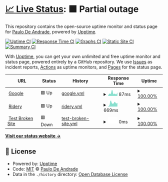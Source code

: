 # [📈 Live Status](https://demo.upptime.js.org): <!--live status--> **🟧 Partial outage**

This repository contains the open-source uptime monitor and status page for [Paulo De Andrade](vcoud.com), powered by [Upptime](https://github.com/upptime/upptime).

[![Uptime CI](https://github.com/paulofabri/urban-journey/workflows/Uptime%20CI/badge.svg)](https://github.com/paulofabri/urban-journey/actions?query=workflow%3A%22Uptime+CI%22)
[![Response Time CI](https://github.com/paulofabri/urban-journey/workflows/Response%20Time%20CI/badge.svg)](https://github.com/paulofabri/urban-journey/actions?query=workflow%3A%22Response+Time+CI%22)
[![Graphs CI](https://github.com/paulofabri/urban-journey/workflows/Graphs%20CI/badge.svg)](https://github.com/paulofabri/urban-journey/actions?query=workflow%3A%22Graphs+CI%22)
[![Static Site CI](https://github.com/paulofabri/urban-journey/workflows/Static%20Site%20CI/badge.svg)](https://github.com/paulofabri/urban-journey/actions?query=workflow%3A%22Static+Site+CI%22)
[![Summary CI](https://github.com/paulofabri/urban-journey/workflows/Summary%20CI/badge.svg)](https://github.com/paulofabri/urban-journey/actions?query=workflow%3A%22Summary+CI%22)

With [Upptime](https://upptime.js.org), you can get your own unlimited and free uptime monitor and status page, powered entirely by a GitHub repository. We use [Issues](https://github.com/paulofabri/urban-journey/issues) as incident reports, [Actions](https://github.com/paulofabri/urban-journey/actions) as uptime monitors, and [Pages](https://demo.upptime.js.org) for the status page.

<!--start: status pages-->
<!-- This summary is generated by Upptime (https://github.com/upptime/upptime) -->
<!-- Do not edit this manually, your changes will be overwritten -->
<!-- prettier-ignore -->
| URL | Status | History | Response Time | Uptime |
| --- | ------ | ------- | ------------- | ------ |
| <img alt="" src="https://favicons.githubusercontent.com/www.google.com" height="13"> [Google](https://www.google.com) | 🟩 Up | [google.yml](https://github.com/paulofabri/urban-journey/commits/HEAD/history/google.yml) | <details><summary><img alt="Response time graph" src="./graphs/google/response-time-week.png" height="20"> 87ms</summary><br><a href="https://paulofabri.github.io/urban-journey/history/google"><img alt="Response time 82" src="https://img.shields.io/endpoint?url=https%3A%2F%2Fraw.githubusercontent.com%2Fpaulofabri%2Furban-journey%2FHEAD%2Fapi%2Fgoogle%2Fresponse-time.json"></a><br><a href="https://paulofabri.github.io/urban-journey/history/google"><img alt="24-hour response time 106" src="https://img.shields.io/endpoint?url=https%3A%2F%2Fraw.githubusercontent.com%2Fpaulofabri%2Furban-journey%2FHEAD%2Fapi%2Fgoogle%2Fresponse-time-day.json"></a><br><a href="https://paulofabri.github.io/urban-journey/history/google"><img alt="7-day response time 87" src="https://img.shields.io/endpoint?url=https%3A%2F%2Fraw.githubusercontent.com%2Fpaulofabri%2Furban-journey%2FHEAD%2Fapi%2Fgoogle%2Fresponse-time-week.json"></a><br><a href="https://paulofabri.github.io/urban-journey/history/google"><img alt="30-day response time 82" src="https://img.shields.io/endpoint?url=https%3A%2F%2Fraw.githubusercontent.com%2Fpaulofabri%2Furban-journey%2FHEAD%2Fapi%2Fgoogle%2Fresponse-time-month.json"></a><br><a href="https://paulofabri.github.io/urban-journey/history/google"><img alt="1-year response time 82" src="https://img.shields.io/endpoint?url=https%3A%2F%2Fraw.githubusercontent.com%2Fpaulofabri%2Furban-journey%2FHEAD%2Fapi%2Fgoogle%2Fresponse-time-year.json"></a></details> | <details><summary><a href="https://paulofabri.github.io/urban-journey/history/google">100.00%</a></summary><a href="https://paulofabri.github.io/urban-journey/history/google"><img alt="All-time uptime 100.00%" src="https://img.shields.io/endpoint?url=https%3A%2F%2Fraw.githubusercontent.com%2Fpaulofabri%2Furban-journey%2FHEAD%2Fapi%2Fgoogle%2Fuptime.json"></a><br><a href="https://paulofabri.github.io/urban-journey/history/google"><img alt="24-hour uptime 100.00%" src="https://img.shields.io/endpoint?url=https%3A%2F%2Fraw.githubusercontent.com%2Fpaulofabri%2Furban-journey%2FHEAD%2Fapi%2Fgoogle%2Fuptime-day.json"></a><br><a href="https://paulofabri.github.io/urban-journey/history/google"><img alt="7-day uptime 100.00%" src="https://img.shields.io/endpoint?url=https%3A%2F%2Fraw.githubusercontent.com%2Fpaulofabri%2Furban-journey%2FHEAD%2Fapi%2Fgoogle%2Fuptime-week.json"></a><br><a href="https://paulofabri.github.io/urban-journey/history/google"><img alt="30-day uptime 100.00%" src="https://img.shields.io/endpoint?url=https%3A%2F%2Fraw.githubusercontent.com%2Fpaulofabri%2Furban-journey%2FHEAD%2Fapi%2Fgoogle%2Fuptime-month.json"></a><br><a href="https://paulofabri.github.io/urban-journey/history/google"><img alt="1-year uptime 100.00%" src="https://img.shields.io/endpoint?url=https%3A%2F%2Fraw.githubusercontent.com%2Fpaulofabri%2Furban-journey%2FHEAD%2Fapi%2Fgoogle%2Fuptime-year.json"></a></details>
| <img alt="" src="https://favicons.githubusercontent.com/admin.ridery.app" height="13"> [Ridery](https://admin.ridery.app/admin) | 🟩 Up | [ridery.yml](https://github.com/paulofabri/urban-journey/commits/HEAD/history/ridery.yml) | <details><summary><img alt="Response time graph" src="./graphs/ridery/response-time-week.png" height="20"> 669ms</summary><br><a href="https://paulofabri.github.io/urban-journey/history/ridery"><img alt="Response time 785" src="https://img.shields.io/endpoint?url=https%3A%2F%2Fraw.githubusercontent.com%2Fpaulofabri%2Furban-journey%2FHEAD%2Fapi%2Fridery%2Fresponse-time.json"></a><br><a href="https://paulofabri.github.io/urban-journey/history/ridery"><img alt="24-hour response time 696" src="https://img.shields.io/endpoint?url=https%3A%2F%2Fraw.githubusercontent.com%2Fpaulofabri%2Furban-journey%2FHEAD%2Fapi%2Fridery%2Fresponse-time-day.json"></a><br><a href="https://paulofabri.github.io/urban-journey/history/ridery"><img alt="7-day response time 669" src="https://img.shields.io/endpoint?url=https%3A%2F%2Fraw.githubusercontent.com%2Fpaulofabri%2Furban-journey%2FHEAD%2Fapi%2Fridery%2Fresponse-time-week.json"></a><br><a href="https://paulofabri.github.io/urban-journey/history/ridery"><img alt="30-day response time 785" src="https://img.shields.io/endpoint?url=https%3A%2F%2Fraw.githubusercontent.com%2Fpaulofabri%2Furban-journey%2FHEAD%2Fapi%2Fridery%2Fresponse-time-month.json"></a><br><a href="https://paulofabri.github.io/urban-journey/history/ridery"><img alt="1-year response time 785" src="https://img.shields.io/endpoint?url=https%3A%2F%2Fraw.githubusercontent.com%2Fpaulofabri%2Furban-journey%2FHEAD%2Fapi%2Fridery%2Fresponse-time-year.json"></a></details> | <details><summary><a href="https://paulofabri.github.io/urban-journey/history/ridery">100.00%</a></summary><a href="https://paulofabri.github.io/urban-journey/history/ridery"><img alt="All-time uptime 100.00%" src="https://img.shields.io/endpoint?url=https%3A%2F%2Fraw.githubusercontent.com%2Fpaulofabri%2Furban-journey%2FHEAD%2Fapi%2Fridery%2Fuptime.json"></a><br><a href="https://paulofabri.github.io/urban-journey/history/ridery"><img alt="24-hour uptime 100.00%" src="https://img.shields.io/endpoint?url=https%3A%2F%2Fraw.githubusercontent.com%2Fpaulofabri%2Furban-journey%2FHEAD%2Fapi%2Fridery%2Fuptime-day.json"></a><br><a href="https://paulofabri.github.io/urban-journey/history/ridery"><img alt="7-day uptime 100.00%" src="https://img.shields.io/endpoint?url=https%3A%2F%2Fraw.githubusercontent.com%2Fpaulofabri%2Furban-journey%2FHEAD%2Fapi%2Fridery%2Fuptime-week.json"></a><br><a href="https://paulofabri.github.io/urban-journey/history/ridery"><img alt="30-day uptime 100.00%" src="https://img.shields.io/endpoint?url=https%3A%2F%2Fraw.githubusercontent.com%2Fpaulofabri%2Furban-journey%2FHEAD%2Fapi%2Fridery%2Fuptime-month.json"></a><br><a href="https://paulofabri.github.io/urban-journey/history/ridery"><img alt="1-year uptime 100.00%" src="https://img.shields.io/endpoint?url=https%3A%2F%2Fraw.githubusercontent.com%2Fpaulofabri%2Furban-journey%2FHEAD%2Fapi%2Fridery%2Fuptime-year.json"></a></details>
| <img alt="" src="https://favicons.githubusercontent.com/thissitedoesnotexist.koj.co" height="13"> [Test Broken Site](https://thissitedoesnotexist.koj.co) | 🟥 Down | [test-broken-site.yml](https://github.com/paulofabri/urban-journey/commits/HEAD/history/test-broken-site.yml) | <details><summary><img alt="Response time graph" src="./graphs/test-broken-site/response-time-week.png" height="20"> 0ms</summary><br><a href="https://paulofabri.github.io/urban-journey/history/test-broken-site"><img alt="Response time 0" src="https://img.shields.io/endpoint?url=https%3A%2F%2Fraw.githubusercontent.com%2Fpaulofabri%2Furban-journey%2FHEAD%2Fapi%2Ftest-broken-site%2Fresponse-time.json"></a><br><a href="https://paulofabri.github.io/urban-journey/history/test-broken-site"><img alt="24-hour response time 0" src="https://img.shields.io/endpoint?url=https%3A%2F%2Fraw.githubusercontent.com%2Fpaulofabri%2Furban-journey%2FHEAD%2Fapi%2Ftest-broken-site%2Fresponse-time-day.json"></a><br><a href="https://paulofabri.github.io/urban-journey/history/test-broken-site"><img alt="7-day response time 0" src="https://img.shields.io/endpoint?url=https%3A%2F%2Fraw.githubusercontent.com%2Fpaulofabri%2Furban-journey%2FHEAD%2Fapi%2Ftest-broken-site%2Fresponse-time-week.json"></a><br><a href="https://paulofabri.github.io/urban-journey/history/test-broken-site"><img alt="30-day response time 0" src="https://img.shields.io/endpoint?url=https%3A%2F%2Fraw.githubusercontent.com%2Fpaulofabri%2Furban-journey%2FHEAD%2Fapi%2Ftest-broken-site%2Fresponse-time-month.json"></a><br><a href="https://paulofabri.github.io/urban-journey/history/test-broken-site"><img alt="1-year response time 0" src="https://img.shields.io/endpoint?url=https%3A%2F%2Fraw.githubusercontent.com%2Fpaulofabri%2Furban-journey%2FHEAD%2Fapi%2Ftest-broken-site%2Fresponse-time-year.json"></a></details> | <details><summary><a href="https://paulofabri.github.io/urban-journey/history/test-broken-site">100.00%</a></summary><a href="https://paulofabri.github.io/urban-journey/history/test-broken-site"><img alt="All-time uptime 100.00%" src="https://img.shields.io/endpoint?url=https%3A%2F%2Fraw.githubusercontent.com%2Fpaulofabri%2Furban-journey%2FHEAD%2Fapi%2Ftest-broken-site%2Fuptime.json"></a><br><a href="https://paulofabri.github.io/urban-journey/history/test-broken-site"><img alt="24-hour uptime 100.00%" src="https://img.shields.io/endpoint?url=https%3A%2F%2Fraw.githubusercontent.com%2Fpaulofabri%2Furban-journey%2FHEAD%2Fapi%2Ftest-broken-site%2Fuptime-day.json"></a><br><a href="https://paulofabri.github.io/urban-journey/history/test-broken-site"><img alt="7-day uptime 100.00%" src="https://img.shields.io/endpoint?url=https%3A%2F%2Fraw.githubusercontent.com%2Fpaulofabri%2Furban-journey%2FHEAD%2Fapi%2Ftest-broken-site%2Fuptime-week.json"></a><br><a href="https://paulofabri.github.io/urban-journey/history/test-broken-site"><img alt="30-day uptime 100.00%" src="https://img.shields.io/endpoint?url=https%3A%2F%2Fraw.githubusercontent.com%2Fpaulofabri%2Furban-journey%2FHEAD%2Fapi%2Ftest-broken-site%2Fuptime-month.json"></a><br><a href="https://paulofabri.github.io/urban-journey/history/test-broken-site"><img alt="1-year uptime 100.00%" src="https://img.shields.io/endpoint?url=https%3A%2F%2Fraw.githubusercontent.com%2Fpaulofabri%2Furban-journey%2FHEAD%2Fapi%2Ftest-broken-site%2Fuptime-year.json"></a></details>

<!--end: status pages-->

[**Visit our status website →**](https://demo.upptime.js.org)

## 📄 License

- Powered by: [Upptime](https://github.com/upptime/upptime)
- Code: [MIT](./LICENSE) © [Paulo De Andrade](vcoud.com)
- Data in the `./history` directory: [Open Database License](https://opendatacommons.org/licenses/odbl/1-0/)
